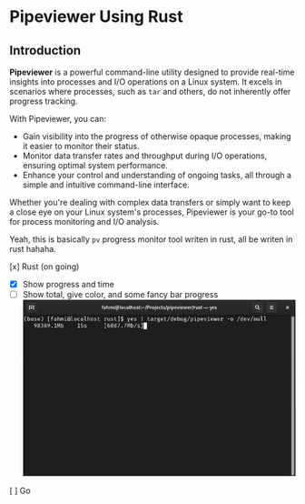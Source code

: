 # Pipeviewer Using Rust

## Introduction
**Pipeviewer** is a powerful command-line utility designed to provide real-time insights into processes and I/O operations on a Linux system. It excels in scenarios where processes, such as `tar` and others, do not inherently offer progress tracking.

With Pipeviewer, you can:

- Gain visibility into the progress of otherwise opaque processes, making it easier to monitor their status.
- Monitor data transfer rates and throughput during I/O operations, ensuring optimal system performance.
- Enhance your control and understanding of ongoing tasks, all through a simple and intuitive command-line interface.

Whether you're dealing with complex data transfers or simply want to keep a close eye on your Linux system's processes, Pipeviewer is your go-to tool for process monitoring and I/O analysis.

Yeah, this is basically `pv` progress monitor tool writen in rust, all be writen in rust hahaha.

[x] Rust (on going)
- [x] Show progress and time
- [ ] Show total, give color, and some fancy bar progress 
![Screenshot from result](https://raw.githubusercontent.com/flukis/pipeviewer/main/rust/assets/Screenshot%20from%202023-09-22%2011-31-05.png)

[ ] Go
